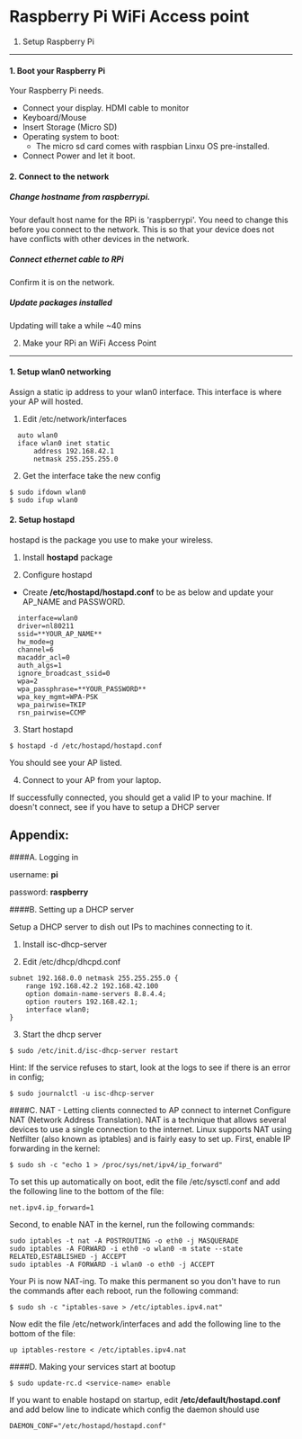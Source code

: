 Raspberry Pi WiFi Access point
==============================

1. Setup Raspberry Pi
---------------------
#### 1. Boot your Raspberry Pi
Your Raspberry Pi needs.

  - Connect your display. HDMI cable to monitor
  - Keyboard/Mouse 
  - Insert Storage (Micro SD)
  - Operating system to boot:
    - The micro sd card comes with raspbian Linxu OS pre-installed.
  - Connect Power and let it boot.

#### 2. Connect to the network
##### Change hostname from raspberrypi. 
Your default host name for the RPi is 'raspberrypi'. You need to change this before
you connect to the network. This is so that your device does not have conflicts with
other devices in the network. 

##### Connect ethernet cable to RPi
Confirm it is on the network.

##### Update packages installed
Updating will take a while ~40 mins


2. Make your RPi an WiFi Access Point
-------------------------------------
#### 1. Setup wlan0 networking
Assign a static ip address to your wlan0 interface. This interface is where your AP will hosted.

1. Edit /etc/network/interfaces

  ```
    auto wlan0
    iface wlan0 inet static
        address 192.168.42.1
        netmask 255.255.255.0

  ```

2. Get the interface take the new config

  ```
  $ sudo ifdown wlan0
  $ sudo ifup wlan0
  ```

#### 2. Setup hostapd
hostapd is the package you use to make your wireless.

1. Install **hostapd** package

2. Configure hostapd

  - Create **/etc/hostapd/hostapd.conf** to be as below and update your AP_NAME and PASSWORD.

  ```
    interface=wlan0
    driver=nl80211
    ssid=**YOUR_AP_NAME**
    hw_mode=g
    channel=6
    macaddr_acl=0
    auth_algs=1
    ignore_broadcast_ssid=0
    wpa=2
    wpa_passphrase=**YOUR_PASSWORD**
    wpa_key_mgmt=WPA-PSK
    wpa_pairwise=TKIP
    rsn_pairwise=CCMP 
  ```

3. Start hostapd
```
$ hostapd -d /etc/hostapd/hostapd.conf
```
You should see your AP listed.

4. Connect to your AP from your laptop. 

If successfully connected, you should get a valid IP to your machine. If doesn't connect,
see if you have to setup a DHCP server


Appendix:
---------
####A. Logging in

username: **pi**

password: **raspberry**

####B. Setting up a DHCP server

Setup a DHCP server to dish out IPs to machines connecting to it.

1. Install isc-dhcp-server

2. Edit /etc/dhcp/dhcpd.conf

```
subnet 192.168.0.0 netmask 255.255.255.0 {
    range 192.168.42.2 192.168.42.100
    option domain-name-servers 8.8.4.4;
    option routers 192.168.42.1;
    interface wlan0;
}
```

3. Start the dhcp server
```
$ sudo /etc/init.d/isc-dhcp-server restart
```
Hint: If the service refuses to start, look at the logs to see if there is an error in config;
```
$ sudo journalctl -u isc-dhcp-server
```

####C. NAT - Letting clients connected to AP connect to internet 
Configure NAT (Network Address Translation). NAT is a technique that allows several devices to use a single connection to the internet. Linux supports NAT using Netfilter (also known as iptables) and is fairly easy to set up. First, enable IP forwarding in the kernel: 
```
$ sudo sh -c "echo 1 > /proc/sys/net/ipv4/ip_forward"
```

To set this up automatically on boot, edit the file /etc/sysctl.conf and add the following line to the bottom of the file:

```
net.ipv4.ip_forward=1
```

Second, to enable NAT in the kernel, run the following commands:

```
sudo iptables -t nat -A POSTROUTING -o eth0 -j MASQUERADE
sudo iptables -A FORWARD -i eth0 -o wlan0 -m state --state RELATED,ESTABLISHED -j ACCEPT
sudo iptables -A FORWARD -i wlan0 -o eth0 -j ACCEPT
```

Your Pi is now NAT-ing. To make this permanent so you don't have to run the commands after each reboot, run the following command:

```
$ sudo sh -c "iptables-save > /etc/iptables.ipv4.nat"
```

Now edit the file /etc/network/interfaces and add the following line to the bottom of the file:

```
up iptables-restore < /etc/iptables.ipv4.nat
```
####D. Making your services start at bootup
```
$ sudo update-rc.d <service-name> enable
```

If you want to enable hostapd on startup, edit **/etc/default/hostapd.conf**
and add below line to indicate which config the daemon should use
```
DAEMON_CONF="/etc/hostapd/hostapd.conf"
```

